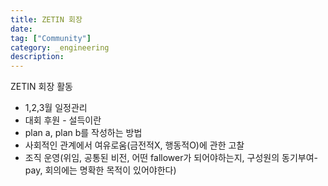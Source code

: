 ```yaml
---
title: ZETIN 회장
date:
tag: ["Community"]
category: _engineering
description:
---
```


ZETIN 회장 활동

- 1,2,3월 일정관리
- 대회 후원 - 설득이란
- plan a, plan b를 작성하는 방법
- 사회적인 관계에서 여유로움(금전적X, 행동적O)에 관한 고찰
- 조직 운영(위임, 공통된 비전, 어떤 fallower가 되어야하는지, 구성원의 동기부여-pay, 회의에는 명확한 목적이 있어야한다)

